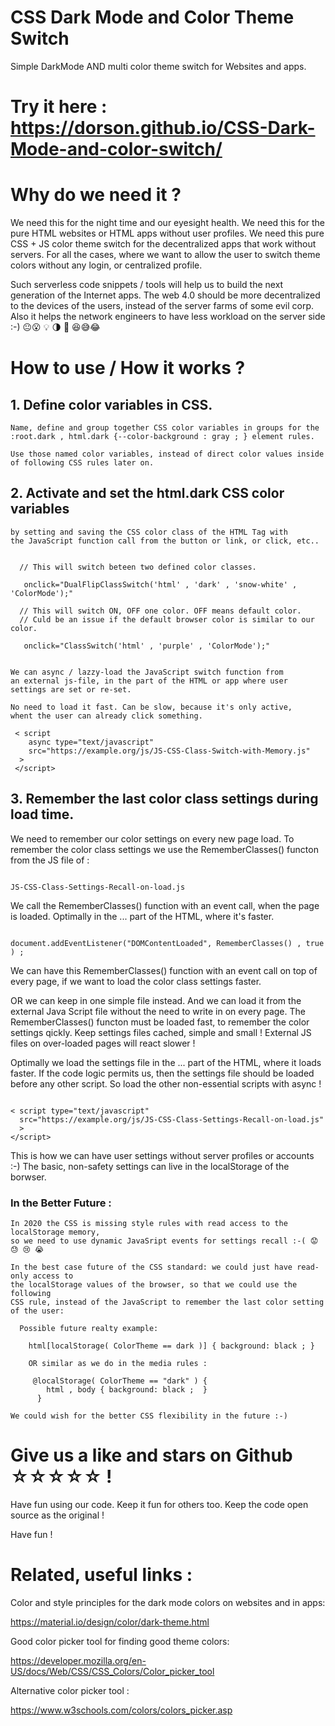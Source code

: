 # CSS Dark Mode and Color Theme Switch
Simple DarkMode AND multi color theme switch for Websites and apps.

# Try it here : https://dorson.github.io/CSS-Dark-Mode-and-color-switch/


# Why do we need it ?

We need this for the night time and our eyesight health. We need this for the pure HTML websites or HTML apps without user profiles. We need this pure CSS + JS color theme switch for the decentralized apps that work without servers. For all the cases, where we want to allow the user to switch theme colors without any login, or centralized profile.
 
Such serverless code snippets / tools will help us to build the next generation of the Internet apps. The web 4.0 should be more decentralized to the devices of the users, instead of the server farms of some evil corp. Also it helps the network engineers to have less workload on the server side :-)  😐😮 💡 🌗 🐙 😆😅😂


# How to use  / How it works ?
 
 ## 1. Define color variables in CSS.
    Name, define and group together CSS color variables in groups for the
    :root.dark , html.dark {--color-background : gray ; } element rules.
    
    Use those named color variables, instead of direct color values inside
    of following CSS rules later on.
    
    
 ## 2. Activate and set the html.dark CSS color variables
    by setting and saving the CSS color class of the HTML Tag with
    the JavaScript function call from the button or link, or click, etc..
 
 ```
 
   // This will switch beteen two defined color classes.
   
    onclick="DualFlipClassSwitch('html' , 'dark' , 'snow-white' , 'ColorMode');"

   // This will switch ON, OFF one color. OFF means default color.
   // Culd be an issue if the default browser color is similar to our color.
    
    onclick="ClassSwitch('html' , 'purple' , 'ColorMode');"
    
```
    
    We can async / lazzy-load the JavaScript switch function from
    an external js-file, in the part of the HTML or app where user
    settings are set or re-set.
    
    No need to load it fast. Can be slow, because it's only active,
    whent the user can already click something.
    
    
  ```
   < script
      async type="text/javascript"
      src="https://example.org/js/JS-CSS-Class-Switch-with-Memory.js"
    >
   </script>

  ```
    
 
 
 ## 3. Remember the last color class settings during load time.

  We need to remember our color settings on every new page load.
  To remember the color class settings we use the RememberClasses() functon
  from the JS file of :


  ```

  JS-CSS-Class-Settings-Recall-on-load.js 

  ```


  We call the RememberClasses() function with an event call, when the page is
  loaded. Optimally in the <head>...</head> part of the HTML, where it's faster.


  ```

  document.addEventListener("DOMContentLoaded", RememberClasses() , true ) ;

  ```


  We can have this RememberClasses() function with an event call on top of every page,
  if we want to load the color class settings faster. 

  OR we can keep in one simple file instead.
  And we can load it from the external Java Script file without the need to write
  in on every page. The RememberClasses() functon must be loaded fast, to
  remember the color settings qickly. Keep settings files cached, simple and small !
  External JS files on over-loaded pages will react slower !


  Optimally we load the settings file in the <head>...</head> part of the HTML,
  where it loads faster. If the code logic permits us, then the settings file should
  be loaded before any other script. So load the other non-essential scripts with async !


  ```
  
  < script type="text/javascript"
    src="https://example.org/js/JS-CSS-Class-Settings-Recall-on-load.js"
    >
  </script>

  ```

   This is how we can have user settings without server profiles or accounts :-)
   The basic, non-safety settings can live in the localStorage of the borwser.



  ### In the Better Future : 
    In 2020 the CSS is missing style rules with read access to the localStorage memory,
    so we need to use dynamic JavaSript events for settings recall :-( 😟 😓 😢 😭 
    
    In the best case future of the CSS standard: we could just have read-only access to
    the localStorage values of the browser, so that we could use the following
    CSS rule, instead of the JavaScript to remember the last color setting of the user:
 
 
```
  Possible future realty example: 
  
    html[localStorage( ColorTheme == dark )] { background: black ; }
    
    OR similar as we do in the media rules :

     @localStorage( ColorTheme == "dark" ) {
        html , body { background: black ;  }
      }
 ```
 
    We could wish for the better CSS flexibility in the future :-)
    

# Give us a like and stars on Github ☆☆☆☆☆ !

Have fun using our code. Keep it fun for others too.
Keep the code open source as the original !

Have fun ! 
 
 

# Related, useful links :

Color and style principles for the dark mode colors on websites and in apps:

https://material.io/design/color/dark-theme.html


Good color picker tool for finding good theme colors:

https://developer.mozilla.org/en-US/docs/Web/CSS/CSS_Colors/Color_picker_tool


Alternative color picker tool :

https://www.w3schools.com/colors/colors_picker.asp
